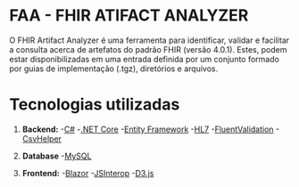 # FAA - FHIR ATIFACT ANALYZER

O FHIR Artifact Analyzer é uma ferramenta para identificar, validar e facilitar a consulta acerca de artefatos do padrão FHIR (versão 4.0.1). Estes, podem estar disponibilizadas em uma entrada definida por um conjunto formado por guias de implementação (.tgz), diretórios e arquivos.

# Tecnologias utilizadas 
1. **Backend:** 
-[C#](https://learn.microsoft.com/pt-br/dotnet/csharp/tour-of-csharp/)
    -[.NET Core](https://dotnet.microsoft.com/pt-br/download/dotnet/8.0)
    -[Entity Framework](https://learn.microsoft.com/pt-br/ef/core/)
    -[HL7](https://www.nuget.org/packages/hl7.fhir.r4)
    -[FluentValidation]()
    -[CsvHelper]()
    
2. **Database**
-[MySQL]()

3. **Frontend:** 
-[Blazor](https://dotnet.microsoft.com/pt-br/apps/aspnet/web-apps/blazor)
    -[JSInterop]()
    -[D3.js]()